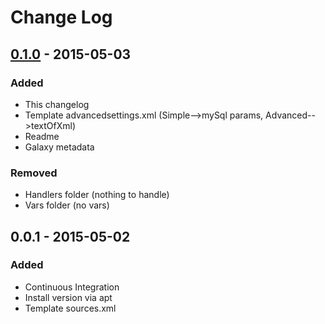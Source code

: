 # Change Log

## [0.1.0] - 2015-05-03
### Added
- This changelog
- Template advancedsettings.xml (Simple-->mySql params, Advanced-->textOfXml)
- Readme
- Galaxy metadata

### Removed
- Handlers folder (nothing to handle)
- Vars folder (no vars)

## 0.0.1 - 2015-05-02
### Added
- Continuous Integration
- Install version via apt
- Template sources.xml

[0.1.0]: https://github.com/cmprescott/ansible-role-kodi/compare/0.0.1...0.1.0